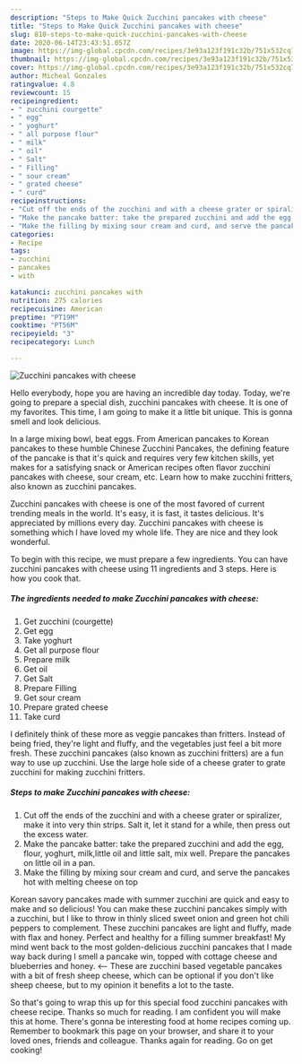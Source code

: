 ```yaml
---
description: "Steps to Make Quick Zucchini pancakes with cheese"
title: "Steps to Make Quick Zucchini pancakes with cheese"
slug: 810-steps-to-make-quick-zucchini-pancakes-with-cheese
date: 2020-06-14T23:43:51.057Z
image: https://img-global.cpcdn.com/recipes/3e93a123f191c32b/751x532cq70/zucchini-pancakes-with-cheese-recipe-main-photo.jpg
thumbnail: https://img-global.cpcdn.com/recipes/3e93a123f191c32b/751x532cq70/zucchini-pancakes-with-cheese-recipe-main-photo.jpg
cover: https://img-global.cpcdn.com/recipes/3e93a123f191c32b/751x532cq70/zucchini-pancakes-with-cheese-recipe-main-photo.jpg
author: Micheal Gonzales
ratingvalue: 4.8
reviewcount: 15
recipeingredient:
- " zucchini courgette"
- " egg"
- " yoghurt"
- " all purpose flour"
- " milk"
- " oil"
- " Salt"
- " Filling"
- " sour cream"
- " grated cheese"
- " curd"
recipeinstructions:
- "Cut off the ends of the zucchini and with a cheese grater or spiralizer, make it into very thin strips. Salt it, let it stand for a while, then press out the excess water."
- "Make the pancake batter: take the prepared zucchini and add the egg, flour, yoghurt, milk,little oil and little salt, mix well. Prepare the pancakes on little oil in a pan."
- "Make the filling by mixing sour cream and curd, and serve the pancakes hot with melting cheese on top"
categories:
- Recipe
tags:
- zucchini
- pancakes
- with

katakunci: zucchini pancakes with 
nutrition: 275 calories
recipecuisine: American
preptime: "PT19M"
cooktime: "PT56M"
recipeyield: "3"
recipecategory: Lunch

---
```



![Zucchini pancakes with cheese](https://img-global.cpcdn.com/recipes/3e93a123f191c32b/751x532cq70/zucchini-pancakes-with-cheese-recipe-main-photo.jpg)

Hello everybody, hope you are having an incredible day today. Today, we're going to prepare a special dish, zucchini pancakes with cheese. It is one of my favorites. This time, I am going to make it a little bit unique. This is gonna smell and look delicious.

In a large mixing bowl, beat eggs. From American pancakes to Korean pancakes to these humble Chinese Zucchini Pancakes, the defining feature of the pancake is that it&#39;s quick and requires very few kitchen skills, yet makes for a satisfying snack or American recipes often flavor zucchini pancakes with cheese, sour cream, etc. Learn how to make zucchini fritters, also known as zucchini pancakes.

Zucchini pancakes with cheese is one of the most favored of current trending meals in the world. It's easy, it is fast, it tastes delicious. It's appreciated by millions every day. Zucchini pancakes with cheese is something which I have loved my whole life. They are nice and they look wonderful.


To begin with this recipe, we must prepare a few ingredients. You can have zucchini pancakes with cheese using 11 ingredients and 3 steps. Here is how you cook that.

<!--inarticleads1-->

##### The ingredients needed to make Zucchini pancakes with cheese:

1. Get  zucchini (courgette)
1. Get  egg
1. Take  yoghurt
1. Get  all purpose flour
1. Prepare  milk
1. Get  oil
1. Get  Salt
1. Prepare  Filling
1. Get  sour cream
1. Prepare  grated cheese
1. Take  curd


I definitely think of these more as veggie pancakes than fritters. Instead of being fried, they&#39;re light and fluffy, and the vegetables just feel a bit more fresh. These zucchini pancakes (also known as zucchini fritters) are a fun way to use up zucchini. Use the large hole side of a cheese grater to grate zucchini for making zucchini fritters. 

<!--inarticleads2-->

##### Steps to make Zucchini pancakes with cheese:

1. Cut off the ends of the zucchini and with a cheese grater or spiralizer, make it into very thin strips. Salt it, let it stand for a while, then press out the excess water.
1. Make the pancake batter: take the prepared zucchini and add the egg, flour, yoghurt, milk,little oil and little salt, mix well. Prepare the pancakes on little oil in a pan.
1. Make the filling by mixing sour cream and curd, and serve the pancakes hot with melting cheese on top


Korean savory pancakes made with summer zucchini are quick and easy to make and so delicious! You can make these zucchini pancakes simply with a zucchini, but I like to throw in thinly sliced sweet onion and green hot chili peppers to complement. These zucchini pancakes are light and fluffy, made with flax and honey. Perfect and healthy for a filling summer breakfast! My mind went back to the most golden-delicious zucchini pancakes that I made way back during I smell a pancake win, topped with cottage cheese and blueberries and honey. &lt;— These are zucchini based vegetable pancakes with a bit of fresh sheep cheese, which can be optional if you don&#39;t like sheep cheese, but to my opinion it benefits a lot to the taste. 

So that's going to wrap this up for this special food zucchini pancakes with cheese recipe. Thanks so much for reading. I am confident you will make this at home. There's gonna be interesting food at home recipes coming up. Remember to bookmark this page on your browser, and share it to your loved ones, friends and colleague. Thanks again for reading. Go on get cooking!
